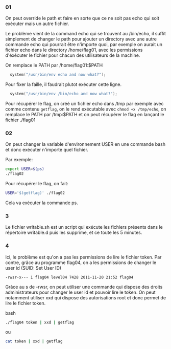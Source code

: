 ### 01

On peut override le path et faire en sorte que ce ne soit pas echo qui soit exécuter mais un autre fichier.

Le problème vient de la command echo qui se trouvent au /bin/echo,
il suffit simplement de changer le path pour ajouter un directory avec une autre commande echo qui pourrait être n'importe quoi, par exemple on aurait un fichier echo dans le directory /home/flag01, avec les permissions d'éxécuter le fichier pour chacun des utilisateurs de la machine.

On remplace le PATH par /home/flag01:$PATH

```c
  system("/usr/bin/env echo and now what?");
```

Pour fixer la faille, il faudrait plutot exécuter cette ligne.

```c
  system("/usr/bin/env /bin/echo and now what?");
```

Pour récupérer le flag, on créé un fichier echo dans /tmp par exemple avec comme contenu `getflag`, on le rend exécutable avec `chmod +x /tmp/echo`, on remplace le PATH par /tmp:$PATH et on peut récupérer le flag en lançant le fichier ./flag01

### 02

On peut changer la variable d'environnement USER en une commande bash et donc exécuter n'importe quel fichier.

Par exemple:

```bash
export USER=$(ps)
./flag02
```

Pour récupérer le flag, on fait:

```bash
USER='$(getflag)' ./flag02
```

Cela va exécuter la commande ps.

### 3

Le fichier writable.sh est un script qui exécute les fichiers présents dans le répertoire writable.d puis les supprime, et ce toute les 5 minutes.

### 4

Ici, le problème est qu'on a pas les permissions de lire le fichier token.
Par contre, grâce au programme flag04, on a les permissions de changer le user id (SUID: Set User ID)

```
-rwsr-x--- 1 flag04 level04 7428 2011-11-20 21:52 flag04
```

Grâce au s de -rwsr, on peut utiliser une commande qui dispose des droits administrateurs pour changer le user id et pouvoir lire le token.
On peut notamment utiliser xxd qui dispose des autorisations root et donc permet de lire le fichier token.

bash

```bash
./flag04 token | xxd | getflag
```

ou

```bash
cat token | xxd | getflag
```
